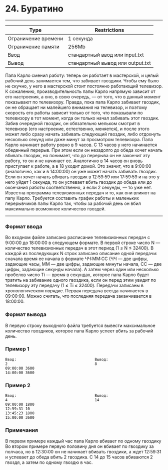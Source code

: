 
# 24. Буратино
___
| Type | Restrictions |
| --- | --- |
Ограничение времени	| 1 секунда |
Ограничение памяти  | 	256Mb |
Ввод                |	стандартный ввод или input.txt |
Вывод               |	стандартный вывод или output.txt |

Папа Карло сменил работу: теперь он работает в мастерской, и целый рабочий день занимается тем, что забивает гвоздики. Чтобы ему было не скучно, у него в мастерской стоит постоянно работающий телевизор. К сожалению, производительность папы Карло напрямую зависит от его настроения, а оно, в свою очередь, — от того, что в данный момент показывают по телевизору. Правда, пока папа Карло забивает гвоздик, он не обращает ни малейшего внимания на телевизор, и поэтому скорость его работы зависит только от того, что показывали по телевизору в тот момент, когда он только начал забивать этот гвоздик. Забив очередной гвоздик, он обязательно мельком смотрит в телевизор (его настроение, естественно, меняется), и после этого может либо сразу начать забивать следующий гвоздик, либо отдохнуть несколько секунд или даже минут за просмотром телевизора.
Папа Карло начинает работу ровно в 9 часов. С 13 часов у него начинается обеденный перерыв. При этом если он незадолго до обеда хочет начать вбивать гвоздик, но понимает, что до перерыва он не закончит эту работу, то он и не начинает ее. Аналогично в 14 часов он вновь приступает к работе, а в 18 уходит домой. Это значит, что в 9:00:00 (аналогично, как и в 14:00:00) он уже может начать забивать гвоздик. Если он хочет начать вбивать гвоздик в 12:59:59 или 17:59:59 и на это у него уйдет 1 секунда, то он успевает вбить гвоздик до обеда или до окончания работы соответственно, а если 2 секунды, — то уже нет.
Известна программа телевизионных передач и то, как они влияют на папу Карло. Требуется составить график работы и маленьких перерывчиков папы Карло так, чтобы за рабочий день он вбил максимально возможное количество гвоздей.
___

### Формат ввода

Во входном файле записано расписание телевизионных передач с 9:00:00 до 18:00:00 в следующем формате. В первой строке число N — количество телевизионных передач в этот период (1 ≤ N ≤ 32400). В каждой из последующих N строк записано описание одной передачи: сначала время ее начала в формате ЧЧ:ММ:СС (ЧЧ — две цифры, задающие часы, ММ — две цифры, задающие минуты начала, СС — две цифры, задающие секунды начала). А затем через один или несколько пробелов число Ti — время в секундах, которое папа Карло будет тратить на забивание одного гвоздика, если он перед этим увидит по телевизору эту передачу (1 ≤ Ti ≤ 32400).
Передачи записаны в хронологическом порядке. Первая передача всегда начинается в 09:00:00. Можно считать, что последняя передача заканчивается в 18:00:00.

### Формат вывода

В первую строку выходного файла требуется вывести максимальное количество гвоздиков, которое папа Карло успеет вбить за рабочий день.

### Пример 1
```
Ввод:                                   Вывод:
2                                       8
09:00:00 3600
14:00:00 3600
```
### Пример 2
```
Ввод:                                   Вывод:
4                                       14
09:00:00 1800
12:59:31 10
13:45:23 1800
15:00:00 3600
```
### Примечания
В первом примере каждый час папа Карло вбивает по одному гвоздику
Во втором примере первую половину дня он вбивает по гвоздику за полчаса, но в 12:30:00 он не начинает вбивать гвоздики, а ждет 12:59:31 и успевает до обеда вбить 2 гвоздика.
С 14 до 15 часов вбиваются 2 гвоздя, а затем по одному гвоздю в час.